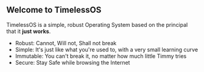 ## Welcome to TimelessOS

TimelessOS is a simple, robust Operating System based on the principal that it **just works**.

* Robust: Cannot, Will not, Shall not break
* Simple: It's just like what you're used to, with a very small learning curve
* Immutable: You can't break it, no matter how much little Timmy tries
* Secure: Stay Safe while browsing the Internet 
